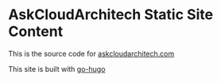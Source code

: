 # AskCloudArchitech Static Site Content

This is the source code for [askcloudarchitech.com](https://askcloudarchitech.com)

This site is built with [go-hugo](https://gohugo.io/)
